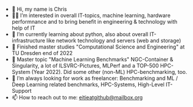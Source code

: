 - 👋 Hi, my name is Chris
- 👨‍💻 I’m interested in overall IT-topics, machine learning, hardware performnance and to bring benefit in engineering & technology with help of IT 
- 🌱 I’m currently learning about python, also about overall IT-infrastructure like network technology and servers (web and storage)
- 🏁 Finished master studies "Computational Science and Engineering" at TU Dresden end of 2022
- 📕 Master topic "Machine Learning Benchmarks" NGC-Container & Singularity, a lot of ILSVRC-Pictures, MLPerf and a TOP-500 HPC-System (Year 2022). Did some other (non-ML) HPC-benchmarking, too.
- 👀 I’m always looking for work as freelancer: Benchmarking and ML / Deep Learning related benchmarks, HPC-Systems, High-Level IT-Support
- 📫 How to reach out to me: eitieatgithub@mailbox.org

<!---
eitieatgithub/eitieatgithub is a ✨ special ✨ repository because its `README.md` (this file) appears on your GitHub profile.
You can click the Preview link to take a look at your changes.
--->
